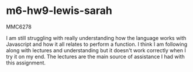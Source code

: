 # m6-hw9-lewis-sarah
MMC6278

I am still struggling with really understanding how the language works with Javascript and how it all relates to perform a function.  I think I am following along with lectures and understanding but it doesn't work correctly when I try it on my end.  The lectures are the main source of assistance I had with this assignment.  
